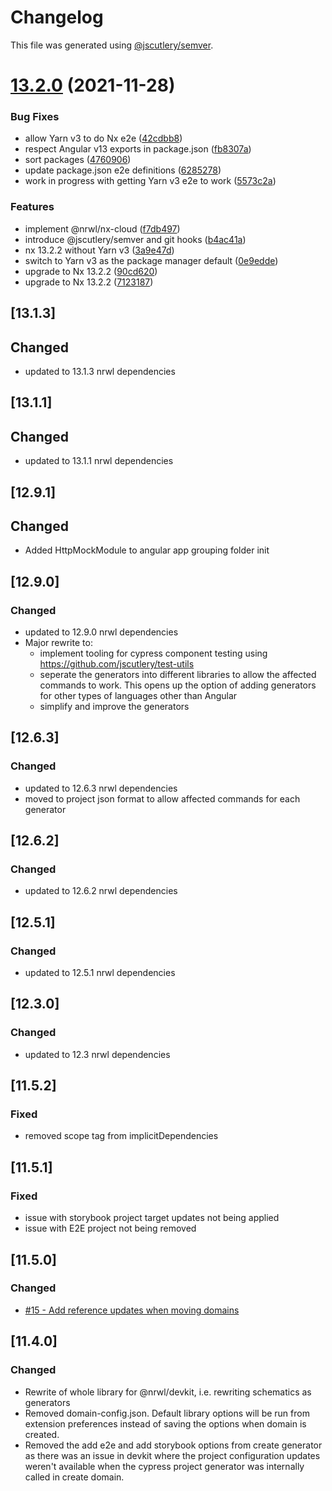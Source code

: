 # Changelog

This file was generated using [@jscutlery/semver](https://github.com/jscutlery/semver).

# [13.2.0](https://github.com/srleecode/domain/compare/13.1.3...13.2.0) (2021-11-28)


### Bug Fixes

* allow Yarn v3 to do Nx e2e ([42cdbb8](https://github.com/srleecode/domain/commit/42cdbb8345980fee8bb5c8a52603acec3db5f42f))
* respect Angular v13 exports in package.json ([fb8307a](https://github.com/srleecode/domain/commit/fb8307a44d0f2b7eb5b2f5d79d1237d2fe9d3905))
* sort packages ([4760906](https://github.com/srleecode/domain/commit/47609067644001d01647f66492f37bf3a7844f96))
* update package.json e2e definitions ([6285278](https://github.com/srleecode/domain/commit/6285278d00e874297ae62e9c399dcdc1378ba9e9))
* work in progress with getting Yarn v3 e2e to work ([5573c2a](https://github.com/srleecode/domain/commit/5573c2ac4263a3246449ae25d99e34a435285f19))


### Features

* implement @nrwl/nx-cloud ([f7db497](https://github.com/srleecode/domain/commit/f7db497bdfa787cdaf76e3e808e882546e783a4e))
* introduce @jscutlery/semver and git hooks ([b4ac41a](https://github.com/srleecode/domain/commit/b4ac41a08ddb8b20d69553532d0a71fd13cc5619))
* nx 13.2.2 without Yarn v3 ([3a9e47d](https://github.com/srleecode/domain/commit/3a9e47d638d343e427a79a4a9954a3b910b59d18))
* switch to Yarn v3 as the package manager default ([0e9edde](https://github.com/srleecode/domain/commit/0e9edde9faea485d5702f2a64fbf426c58679221))
* upgrade to Nx 13.2.2 ([90cd620](https://github.com/srleecode/domain/commit/90cd620a6db416a190775fd6df51842f893e47ef))
* upgrade to Nx 13.2.2 ([7123187](https://github.com/srleecode/domain/commit/71231875f60756fa20fdd25545eb3bf278ab8294))



## [13.1.3]
## Changed
 - updated to 13.1.3 nrwl dependencies

## [13.1.1]
## Changed
 - updated to 13.1.1 nrwl dependencies

## [12.9.1]
## Changed
 - Added HttpMockModule to angular app grouping folder init

## [12.9.0]
### Changed
 - updated to 12.9.0 nrwl dependencies
 - Major rewrite to:
   - implement tooling for cypress component testing using https://github.com/jscutlery/test-utils
   - seperate the generators into different libraries to allow the affected commands to work. This opens up the option of adding generators for other types of languages other than Angular
   - simplify and improve the generators

## [12.6.3]
### Changed
 - updated to 12.6.3 nrwl dependencies
 - moved to project json format to allow affected commands for each generator

## [12.6.2]
### Changed
 - updated to 12.6.2 nrwl dependencies

## [12.5.1]
### Changed
 - updated to 12.5.1 nrwl dependencies

## [12.3.0]
### Changed
 - updated to 12.3 nrwl dependencies

## [11.5.2]
### Fixed
 - removed scope tag from implicitDependencies
  
## [11.5.1] 
### Fixed
- issue with storybook project target updates not being applied
- issue with E2E project not being removed

## [11.5.0] 
### Changed
- [#15 - Add reference updates when moving domains](https://github.com/srleecode/domain/issues/15)

## [11.4.0] 
### Changed
- Rewrite of whole library for @nrwl/devkit, i.e. rewriting schematics as generators
- Removed domain-config.json. Default library options will be run from extension preferences instead of saving the options when domain is created.
- Removed the add e2e and add storybook options from create generator as there was an issue in devkit where the project configuration updates weren't available when the cypress project generator was internally called in create domain. 